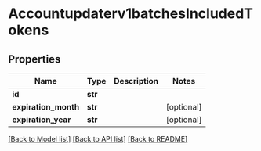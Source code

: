 # Accountupdaterv1batchesIncludedTokens

## Properties
Name | Type | Description | Notes
------------ | ------------- | ------------- | -------------
**id** | **str** |  | 
**expiration_month** | **str** |  | [optional] 
**expiration_year** | **str** |  | [optional] 

[[Back to Model list]](../README.md#documentation-for-models) [[Back to API list]](../README.md#documentation-for-api-endpoints) [[Back to README]](../README.md)



